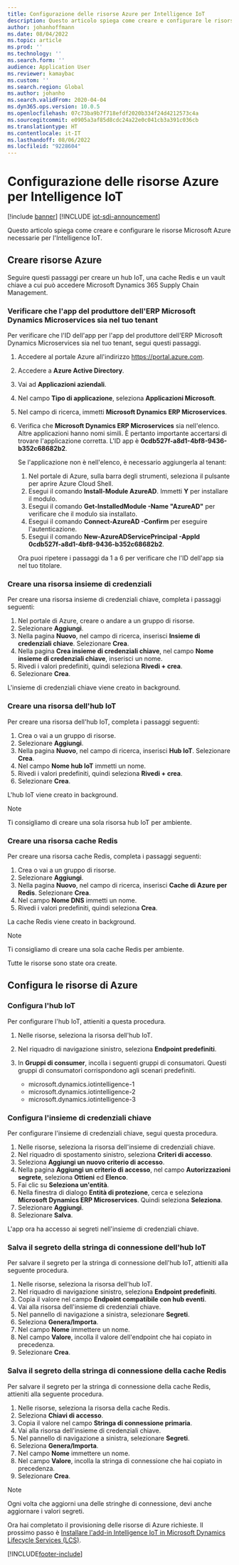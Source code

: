 ```yaml
---
title: Configurazione delle risorse Azure per Intelligence IoT
description: Questo articolo spiega come creare e configurare le risorse Microsoft Azure necessarie per l'Intelligence IoT.
author: johanhoffmann
ms.date: 08/04/2022
ms.topic: article
ms.prod: ''
ms.technology: ''
ms.search.form: ''
audience: Application User
ms.reviewer: kamaybac
ms.custom: ''
ms.search.region: Global
ms.author: johanho
ms.search.validFrom: 2020-04-04
ms.dyn365.ops.version: 10.0.5
ms.openlocfilehash: 07c73ba9b7f718efdf2020b334f24d4212573c4a
ms.sourcegitcommit: e0905a3af85d8cdc24a22e0c041cb3a391c036cb
ms.translationtype: HT
ms.contentlocale: it-IT
ms.lasthandoff: 08/06/2022
ms.locfileid: "9228604"
---
```

# <a name="set-up-azure-resources-for-iot-intelligence"></a>Configurazione delle risorse Azure per Intelligence IoT

[!include [banner](../../includes/banner.md)]
[!INCLUDE [iot-sdi-announcement](../../includes/iot-sdi-announcement.md)]

Questo articolo spiega come creare e configurare le risorse Microsoft Azure necessarie per l'Intelligence IoT.

## <a name="create-azure-resources"></a>Creare risorse Azure

Seguire questi passaggi per creare un hub IoT, una cache Redis e un vault chiave a cui può accedere Microsoft Dynamics 365 Supply Chain Management.

### <a name="verify-that-the-microsoft-dynamics-erp-microservices-first-party-app-id-is-in-your-tenant"></a>Verificare che l'app del produttore dell'ERP Microsoft Dynamics Microservices sia nel tuo tenant

Per verificare che l'ID dell'app per l'app del produttore dell'ERP Microsoft Dynamics Microservices sia nel tuo tenant, segui questi passaggi.

1. Accedere al portale Azure all'indirizzo <https://portal.azure.com>.
2. Accedere a **Azure Active Directory**.
3. Vai ad **Applicazioni aziendali**.
4. Nel campo **Tipo di applicazione**, seleziona **Applicazioni Microsoft**.
5. Nel campo di ricerca, immetti **Microsoft Dynamics ERP Microservices**.
6. Verifica che **Microsoft Dynamics ERP Microservices** sia nell'elenco. Altre applicazioni hanno nomi simili. È pertanto importante accertarsi di trovare l'applicazione corretta. L'ID app è **0cdb527f-a8d1-4bf8-9436-b352c68682b2**.

    Se l'applicazione non è nell'elenco, è necessario aggiungerla al tenant:

    1. Nel portale di Azure, sulla barra degli strumenti, seleziona il pulsante per aprire Azure Cloud Shell.
    2. Esegui il comando **Install-Module AzureAD**. Immetti **Y** per installare il modulo.
    3. Esegui il comando **Get-InstalledModule -Name "AzureAD"** per verificare che il modulo sia installato.
    4. Esegui il comando **Connect-AzureAD -Confirm** per eseguire l'autenticazione.
    5. Esegui il comando **New-AzureADServicePrincipal -AppId 0cdb527f-a8d1-4bf8-9436-b352c68682b2**.

    Ora puoi ripetere i passaggi da 1 a 6 per verificare che l'ID dell'app sia nel tuo titolare.

### <a name="create-a-key-vault-resource"></a>Creare una risorsa insieme di credenziali

Per creare una risorsa insieme di credenziali chiave, completa i passaggi seguenti:

1. Nel portale di Azure, creare o andare a un gruppo di risorse.
2. Selezionare **Aggiungi**.
3. Nella pagina **Nuovo**, nel campo di ricerca, inserisci **Insieme di credenziali chiave**. Selezionare **Crea**.
4. Nella pagina **Crea insieme di credenziali chiave**, nel campo **Nome insieme di credenziali chiave**, inserisci un nome.
5. Rivedi i valori predefiniti, quindi seleziona **Rivedi + crea**.
6. Selezionare **Crea**.

L'insieme di credenziali chiave viene creato in background.

### <a name="create-an-iot-hub-resource"></a>Creare una risorsa dell'hub IoT

Per creare una risorsa dell'hub IoT, completa i passaggi seguenti:

1. Crea o vai a un gruppo di risorse.
2. Selezionare **Aggiungi**.
3. Nella pagina **Nuovo**, nel campo di ricerca, inserisci **Hub IoT**. Selezionare **Crea**.
4. Nel campo **Nome hub IoT** immetti un nome.
5. Rivedi i valori predefiniti, quindi seleziona **Rivedi + crea**.
6. Selezionare **Crea**.

L'hub IoT viene creato in background.

> [!NOTE]
> Ti consigliamo di creare una sola risorsa hub IoT per ambiente.

### <a name="create-a-redis-cache-resource"></a>Creare una risorsa cache Redis

Per creare una risorsa cache Redis, completa i passaggi seguenti:

1. Crea o vai a un gruppo di risorse.
2. Selezionare **Aggiungi**.
3. Nella pagina **Nuovo**, nel campo di ricerca, inserisci **Cache di Azure per Redis**. Selezionare **Crea**.
4. Nel campo **Nome DNS** immetti un nome.
5. Rivedi i valori predefiniti, quindi seleziona **Crea**.

La cache Redis viene creato in background.

> [!NOTE]
> Ti consigliamo di creare una sola cache Redis per ambiente.

Tutte le risorse sono state ora create.

## <a name="configure-the-azure-resources"></a>Configura le risorse di Azure

### <a name="configure-the-iot-hub"></a>Configura l'hub IoT

Per configurare l'hub IoT, attieniti a questa procedura.

1. Nelle risorse, seleziona la risorsa dell'hub IoT.
2. Nel riquadro di navigazione sinistro, seleziona **Endpoint predefiniti**.
3. In **Gruppi di consumer**, incolla i seguenti gruppi di consumatori. Questi gruppi di consumatori corrispondono agli scenari predefiniti.

    + microsoft.dynamics.iotintelligence-1
    + microsoft.dynamics.iotintelligence-2
    + microsoft.dynamics.iotintelligence-3

### <a name="configure-the-key-vault"></a>Configura l'insieme di credenziali chiave

Per configurare l'insieme di credenziali chiave, segui questa procedura.

1. Nelle risorse, seleziona la risorsa dell'insieme di credenziali chiave.
2. Nel riquadro di spostamento sinistro, seleziona **Criteri di accesso**.
3. Seleziona **Aggiungi un nuovo criterio di accesso**.
4. Nella pagina **Aggiungi un criterio di accesso**, nel campo **Autorizzazioni segrete**, seleziona **Ottieni** ed **Elenco**.
5. Fai clic su **Seleziona un'entità**.
6. Nella finestra di dialogo **Entità di protezione**, cerca e seleziona **Microsoft Dynamics ERP Microservices**. Quindi seleziona **Seleziona**.
7. Selezionare **Aggiungi**.
8. Selezionare **Salva**.

L'app ora ha accesso ai segreti nell'insieme di credenziali chiave.

### <a name="save-the-iot-hub-connection-string-secret"></a>Salva il segreto della stringa di connessione dell'hub IoT

Per salvare il segreto per la stringa di connessione dell'hub IoT, attieniti alla seguente procedura.

1. Nelle risorse, seleziona la risorsa dell'hub IoT.
2. Nel riquadro di navigazione sinistro, seleziona **Endpoint predefiniti**.
3. Copia il valore nel campo **Endpoint compatibile con hub eventi**.
4. Vai alla risorsa dell'insieme di credenziali chiave.
5. Nel pannello di navigazione a sinistra, selezionare **Segreti**.
6. Seleziona **Genera/Importa**.
7. Nel campo **Nome** immettere un nome.
8. Nel campo **Valore**, incolla il valore dell'endpoint che hai copiato in precedenza.
9. Selezionare **Crea**.

### <a name="save-the-redis-cache-connection-string-secret"></a>Salva il segreto della stringa di connessione della cache Redis

Per salvare il segreto per la stringa di connessione della cache Redis, attieniti alla seguente procedura.

1. Nelle risorse, seleziona la risorsa della cache Redis.
2. Seleziona **Chiavi di accesso**.
3. Copia il valore nel campo **Stringa di connessione primaria**.
4. Vai alla risorsa dell'insieme di credenziali chiave.
5. Nel pannello di navigazione a sinistra, selezionare **Segreti**.
6. Seleziona **Genera/Importa**.
7. Nel campo **Nome** immettere un nome.
8. Nel campo **Valore**, incolla la stringa di connessione che hai copiato in precedenza.
9. Selezionare **Crea**.

> [!NOTE]
> Ogni volta che aggiorni una delle stringhe di connessione, devi anche aggiornare i valori segreti.

Ora hai completato il provisioning delle risorse di Azure richieste. Il prossimo passo è [Installare l'add-in Intelligence IoT in Microsoft Dynamics Lifecycle Services (LCS)](iot-lcs-setup.md).


[!INCLUDE[footer-include](../../includes/footer-banner.md)]
